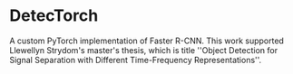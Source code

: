 # DetecTorch

A custom PyTorch implementation of Faster R-CNN. This work supported Llewellyn Strydom's master's thesis, which is title ''Object Detection for Signal Separation with Different Time-Frequency Representations''.
